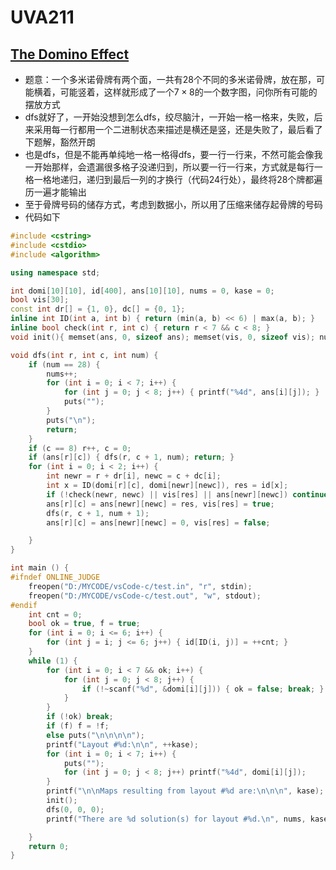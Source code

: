 # UVA211


## [The Domino Effect](https://vjudge.net/problem/UVA-211)

- 题意：一个多米诺骨牌有两个面，一共有28个不同的多米诺骨牌，放在那，可能横着，可能竖着，这样就形成了一个$7 \times 8$的一个数字图，问你所有可能的摆放方式
- dfs就好了，一开始没想到怎么dfs，绞尽脑汁，一开始一格一格来，失败，后来采用每一行都用一个二进制状态来描述是横还是竖，还是失败了，最后看了下题解，豁然开朗
- 也是dfs，但是不能再单纯地一格一格得dfs，要一行一行来，不然可能会像我一开始那样，会遗漏很多格子没递归到，所以要一行一行来，方式就是每行一格一格地递归，递归到最后一列的才换行（代码24行处），最终将28个牌都遍历一遍才能输出
- 至于骨牌号码的储存方式，考虑到数据小，所以用了压缩来储存起骨牌的号码
- 代码如下

```c++
#include <cstring>
#include <cstdio>
#include <algorithm>

using namespace std;

int domi[10][10], id[400], ans[10][10], nums = 0, kase = 0;
bool vis[30];
const int dr[] = {1, 0}, dc[] = {0, 1};
inline int ID(int a, int b) { return (min(a, b) << 6) | max(a, b); }
inline bool check(int r, int c) { return r < 7 && c < 8; }
void init(){ memset(ans, 0, sizeof ans); memset(vis, 0, sizeof vis); nums = 0; }

void dfs(int r, int c, int num) {
    if (num == 28) {
        nums++;
        for (int i = 0; i < 7; i++) {
            for (int j = 0; j < 8; j++) { printf("%4d", ans[i][j]); }
            puts("");
        }
        puts("\n");
        return;
    }
    if (c == 8) r++, c = 0;
    if (ans[r][c]) { dfs(r, c + 1, num); return; }
    for (int i = 0; i < 2; i++) {
        int newr = r + dr[i], newc = c + dc[i];
        int x = ID(domi[r][c], domi[newr][newc]), res = id[x];
        if (!check(newr, newc) || vis[res] || ans[newr][newc]) continue;
        ans[r][c] = ans[newr][newc] = res, vis[res] = true;
        dfs(r, c + 1, num + 1);
        ans[r][c] = ans[newr][newc] = 0, vis[res] = false;

    }
}

int main () {
#ifndef ONLINE_JUDGE
    freopen("D:/MYCODE/vsCode-c/test.in", "r", stdin);
    freopen("D:/MYCODE/vsCode-c/test.out", "w", stdout);
#endif
    int cnt = 0;
    bool ok = true, f = true;
    for (int i = 0; i <= 6; i++) {
        for (int j = i; j <= 6; j++) { id[ID(i, j)] = ++cnt; }
    }
    while (1) {
        for (int i = 0; i < 7 && ok; i++) {
            for (int j = 0; j < 8; j++) {
                if (!~scanf("%d", &domi[i][j])) { ok = false; break; }
            }
        }
        if (!ok) break;
        if (f) f = !f;
        else puts("\n\n\n\n");
        printf("Layout #%d:\n\n", ++kase);
        for (int i = 0; i < 7; i++) {
            puts("");
            for (int j = 0; j < 8; j++) printf("%4d", domi[i][j]);
        }
        printf("\n\nMaps resulting from layout #%d are:\n\n\n", kase);
        init();
        dfs(0, 0, 0);
        printf("There are %d solution(s) for layout #%d.\n", nums, kase);

    }
    return 0;
}
```

